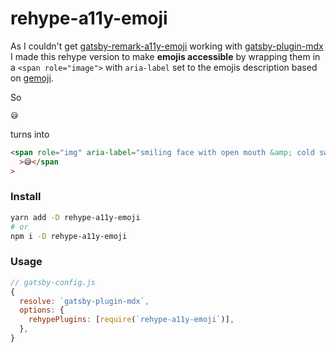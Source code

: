 # rehype-a11y-emoji

As I couldn't get [gatsby-remark-a11y-emoji](https://github.com/florianeckerstorfer/gatsby-remark-a11y-emoji) working with [gatsby-plugin-mdx](https://github.com/gatsbyjs/gatsby/tree/master/packages/gatsby-plugin-mdx#readme) I made this rehype version to make **emojis accessible** by wrapping them in a `<span role="image">` with `aria-label` set to the emojis description based on [gemoji](https://github.com/github/gemoji/).

So

```
😅
```

turns into

```html
<span role="img" aria-label="smiling face with open mouth &amp; cold sweat"
  >😅</span
>
```

### Install

```bash
yarn add -D rehype-a11y-emoji
# or
npm i -D rehype-a11y-emoji
```

### Usage

```js
// gatsby-config.js
{
  resolve: `gatsby-plugin-mdx`,
  options: {
    rehypePlugins: [require(`rehype-a11y-emoji`)],
  },
}
```
